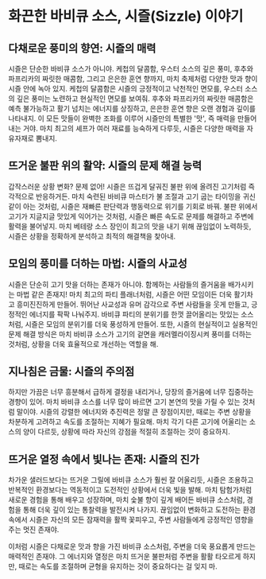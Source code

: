 # 화끈한 바비큐 소스, 시즐(Sizzle) 이야기

## 다채로운 풍미의 향연: 시즐의 매력

시즐은 단순한 바비큐 소스가 아니야. 케첩의 달콤함, 우스터 소스의 깊은 풍미, 후추와 파프리카의 짜릿한 매콤함, 그리고 은은한 훈연 향까지, 마치 축제처럼 다양한 맛과 향이 시즐 안에 녹아 있지. 케첩의 달콤함은 시즐의 긍정적이고 낙천적인 면모를, 우스터 소스의 깊은 풍미는 노련하고 현실적인 면모를 보여줘. 후추와 파프리카의 짜릿한 매콤함은 예측 불가능하고 활기 넘치는 에너지를 상징하고, 은은한 훈연 향은 오랜 경험과 깊이를 나타내지. 이 모든 맛들이 완벽한 조화를 이루어 시즐만의 특별한 '맛', 즉 매력을 만들어내는 거야. 마치 최고의 셰프가 여러 재료를 능숙하게 다루듯, 시즐은 다양한 매력을 자유자재로 뽐내지.

## 뜨거운 불판 위의 활약: 시즐의 문제 해결 능력

갑작스러운 상황 변화? 문제 없어! 시즐은 뜨겁게 달궈진 불판 위에 올려진 고기처럼 즉각적으로 반응하거든. 마치 숙련된 바비큐 마스터가 불 조절과 고기 굽는 타이밍을 귀신같이 아는 것처럼, 시즐은 재빠른 판단력과 행동력으로 위기를 기회로 바꿔. 불판 위에서 고기가 지글지글 맛있게 익어가는 것처럼, 시즐은 빠른 속도로 문제를 해결하고 주변에 활력을 불어넣지. 마치 베테랑 소스 장인이 최고의 맛을 내기 위해 끊임없이 노력하듯, 시즐은 상황을 정확하게 분석하고 최적의 해결책을 찾아내.

## 모임의 풍미를 더하는 마법: 시즐의 사교성

시즐은 단순히 고기 맛을 더하는 존재가 아니야. 함께하는 사람들의 즐거움을 배가시키는 마법 같은 존재지! 마치 최고의 파티 플래너처럼, 시즐은 어떤 모임이든 더욱 활기차고 흥미진진하게 만들어. 뛰어난 사교성과 유머 감각으로 주변 사람들을 웃게 만들고, 긍정적인 에너지를 팍팍 나눠주지. 바비큐 파티의 분위기를 한껏 끌어올리는 맛있는 소스처럼, 시즐은 모임의 분위기를 더욱 풍성하게 만들어. 또한, 시즐의 현실적이고 실용적인 문제 해결 방식은 마치 바비큐 소스가 고기의 겉면을 캐러멜라이징시켜 풍미를 더하는 것처럼, 상황을 더욱 효율적으로 개선하는 역할을 해.

## 지나침은 금물: 시즐의 주의점

하지만 가끔은 너무 흥분해서 급하게 결정을 내리거나, 당장의 즐거움에 너무 집중하는 경향이 있어. 마치 바비큐 소스를 너무 많이 바르면 고기 본연의 맛을 가릴 수 있는 것처럼 말이야. 시즐의 강렬한 에너지와 추진력은 정말 큰 장점이지만, 때로는 주변 상황을 차분하게 고려하고 속도를 조절하는 지혜가 필요해. 마치 각기 다른 고기에 어울리는 소스의 양이 다르듯, 상황에 따라 자신의 강점을 적절히 조절하는 것이 중요하지.

## 뜨거운 열정 속에서 빛나는 존재: 시즐의 진가

차가운 샐러드보다는 뜨거운 그릴에 바비큐 소스가 훨씬 잘 어울리듯, 시즐은 조용하고 반복적인 환경보다는 역동적이고 도전적인 상황에서 더욱 빛을 발해. 마치 탐험가처럼 새로운 경험을 통해 배우고 성장하며, 마치 숯불 향이 깊게 배어든 바비큐 소스처럼, 경험을 통해 더욱 깊이 있는 통찰력을 발전시켜 나가지. 끊임없이 변화하고 도전하는 환경 속에서 시즐은 자신의 모든 잠재력을 활짝 꽃피우고, 주변 사람들에게 긍정적인 영향을 주는 멋진 존재야.

이처럼 시즐은 다채로운 맛과 향을 가진 바비큐 소스처럼, 주변을 더욱 풍요롭게 만드는 매력적인 존재야. 그 에너지와 열정은 마치 뜨거운 불판처럼 주변을 활활 타오르게 하지만, 때로는 속도를 조절하며 균형을 유지하는 것이 중요하다는 걸 잊지 마.